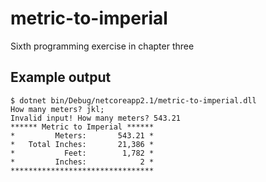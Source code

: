 # metric-to-imperial

Sixth programming exercise in chapter three

## Example output
```
$ dotnet bin/Debug/netcoreapp2.1/metric-to-imperial.dll
How many meters? jkl;
Invalid input! How many meters? 543.21
****** Metric to Imperial ******
*         Meters:       543.21 *
*   Total Inches:       21,386 *
*           Feet:        1,782 *
*         Inches:            2 *
********************************
```